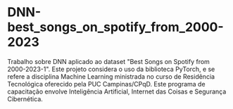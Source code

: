 # DNN-best_songs_on_spotify_from_2000-2023

Trabalho sobre DNN aplicado ao dataset "Best Songs on Spotify from 2000-2023-1". Este projeto considera o uso da biblioteca PyTorch, e se refere a disciplina Machine Learning ministrada no curso de Residência Tecnológica oferecido pela PUC Campinas/CPqD. Este programa de capacitação envolve Inteligência Artificial, Internet das Coisas e Segurança Cibernética.
